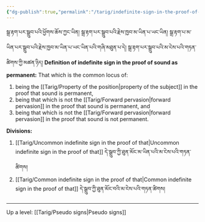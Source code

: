 ```yaml
---
{"dg-publish":true,"permalink":"/tarig/indefinite-sign-in-the-proof-of-that/"}
---
```


སྒྲ་རྟག་པར་སྒྲུབ་པའི་ཕྱོགས་ཆོས་ཀྱང་ཡིན། སྒྲ་རྟག་པར་སྒྲུབ་པའི་རྗེས་ཁྱབ་མ་ཡིན་པ་ཡང་ཡིན། 
སྒྲ་རྟག་པ་མ་ཡིན་པར་སྒྲུབ་པའི་རྗེས་ཁྱབ་མ་ཡིན་པ་ཡང་ཡིན་པའི་གཞི་མཐུན་པ་དེ། སྒྲ་རྟག་པར་སྒྲུབ་པའི་མ་ངེས་པའི་གཏན་ཚིགས་ཀྱི་མཚན་ཉིད།
**Definition of indefinite sign in the proof of sound as permanent:**
That which is the common locus of:
1. being the [[Tarig/Property of the position\|property of the subject]] in the proof that sound is permanent,
2. being that which is not the [[Tarig/Forward pervasion\|forward pervasion]] in the proof that sound is permanent, and
3. being that which is not the [[Tarig/Forward pervasion\|forward pervasion]] in the proof that sound is not permanent.

**Divisions:**
1. [[Tarig/Uncommon indefinite sign in the proof of that\|Uncommon indefinite sign in the proof of that]] དེ་སྒྲུབ་ཀྱི་ཐུན་མོང་མ་ཡིན་པའི་མ་ངེས་པའི་གཏན་ཚིགས།
2. [[Tarig/Common indefinite sign in the proof of that\|Common indefinite sign in the proof of that]] དེ་སྒྲུབ་ཀྱི་ཐུན་མོང་བའི་མ་ངེས་པའི་གཏན་ཚིགས།

---
Up a level: [[Tarig/Pseudo signs\|Pseudo signs]]
